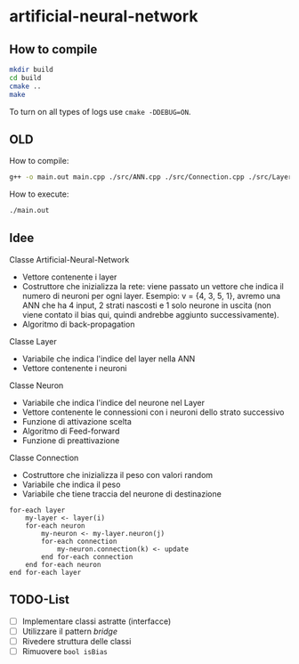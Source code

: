# artificial-neural-network

## How to compile

```bash
mkdir build
cd build
cmake ..
make
```

To turn on all types of logs use `cmake -DDEBUG=ON`.

## OLD
How to compile:
```bash
g++ -o main.out main.cpp ./src/ANN.cpp ./src/Connection.cpp ./src/Layer.cpp ./src/Neuron.cpp -I./include -O1
```
How to execute:
```bash
./main.out
```

## Idee
Classe Artificial-Neural-Network
- Vettore contenente i layer
- Costruttore che inizializza la rete: viene passato un vettore che indica il numero di neuroni per ogni layer. Esempio: v = {4, 3, 5, 1}, avremo una ANN che ha 4 input, 2 strati nascosti e 1 solo neurone in uscita (non viene contato il bias qui, quindi andrebbe aggiunto successivamente).
- Algoritmo di back-propagation

Classe Layer
- Variabile che indica l'indice del layer nella ANN
- Vettore contenente i neuroni

Classe Neuron
- Variabile che indica l'indice del neurone nel Layer
- Vettore contenente le connessioni con i neuroni dello strato successivo
- Funzione di attivazione scelta
- Algoritmo di Feed-forward
- Funzione di preattivazione

Classe Connection
- Costruttore che inizializza il peso con valori random
- Variabile che indica il peso
- Variabile che tiene traccia del neurone di destinazione

```
for-each layer
	my-layer <- layer(i)
	for-each neuron
		my-neuron <- my-layer.neuron(j)
		for-each connection
			my-neuron.connection(k) <- update
		end for-each connection
	end for-each neuron
end for-each layer
```

## TODO-List

- [ ] Implementare classi astratte (interfacce)
- [ ] Utilizzare il pattern _bridge_
- [ ] Rivedere struttura delle classi
- [ ] Rimuovere `bool isBias`
